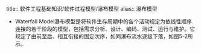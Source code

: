 title:: 软件工程基础知识/软件过程模型/瀑布模型
alias:: 瀑布模型

- Waterfall Model瀑布模型是将软件生存周期中的各个活动规定为依线性顺序连接的若干阶段的模型，包括需求分析、设计、编码、测试、运行与维护。它规定了由前至后、相互衔接的固定次序，如同瀑布流水逐级下落，如图5-2所示。